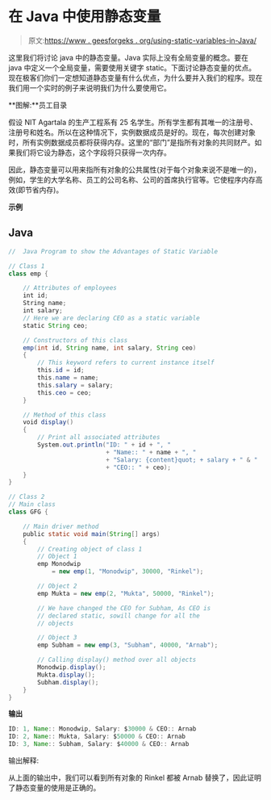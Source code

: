# 在 Java 中使用静态变量

> 原文:[https://www . geesforgeks . org/using-static-variables-in-Java/](https://www.geeksforgeeks.org/using-static-variables-in-java/)

这里我们将讨论 java 中的静态变量。Java 实际上没有全局变量的概念。要在 java 中定义一个全局变量，需要使用关键字 static。下面讨论静态变量的优点。现在极客们你们一定想知道静态变量有什么优点，为什么要并入我们的程序。现在我们用一个实时的例子来说明我们为什么要使用它。

**图解:**员工目录

假设 NIT Agartala 的生产工程系有 25 名学生。所有学生都有其唯一的注册号、注册号和姓名。所以在这种情况下，实例数据成员是好的。现在，每次创建对象时，所有实例数据成员都将获得内存。这里的“部门”是指所有对象的共同财产。如果我们将它设为静态，这个字段将只获得一次内存。

因此，静态变量可以用来指所有对象的公共属性(对于每个对象来说不是唯一的)，例如，学生的大学名称、员工的公司名称、公司的首席执行官等。它使程序内存高效(即节省内存)。

**示例**

## Java

```java
//  Java Program to show the Advantages of Static Variable

// Class 1
class emp {

    // Attributes of employees
    int id;
    String name;
    int salary;
    // Here we are declaring CEO as a static variable
    static String ceo;

    // Constructors of this class
    emp(int id, String name, int salary, String ceo)
    {
        // This keyword refers to current instance itself
        this.id = id;
        this.name = name;
        this.salary = salary;
        this.ceo = ceo;
    }

    // Method of this class
    void display()
    {
        // Print all associated attributes
        System.out.println("ID: " + id + ", "
                           + "Name:: " + name + ", "
                           + "Salary: {content}quot; + salary + " & "
                           + "CEO:: " + ceo);
    }
}

// Class 2
// Main class
class GFG {

    // Main driver method
    public static void main(String[] args)
    {
        // Creating object of class 1
        // Object 1
        emp Monodwip
            = new emp(1, "Monodwip", 30000, "Rinkel");

        // Object 2
        emp Mukta = new emp(2, "Mukta", 50000, "Rinkel");

        // We have changed the CEO for Subham, As CEO is
        // declared static, sowill change for all the
        // objects

        // Object 3
        emp Subham = new emp(3, "Subham", 40000, "Arnab");

        // Calling display() method over all objects
        Monodwip.display();
        Mukta.display();
        Subham.display();
    }
}
```

**输出**

```java
ID: 1, Name:: Monodwip, Salary: $30000 & CEO:: Arnab
ID: 2, Name:: Mukta, Salary: $50000 & CEO:: Arnab
ID: 3, Name:: Subham, Salary: $40000 & CEO:: Arnab

```

输出解释:

从上面的输出中，我们可以看到所有对象的 Rinkel 都被 Arnab 替换了，因此证明了静态变量的使用是正确的。